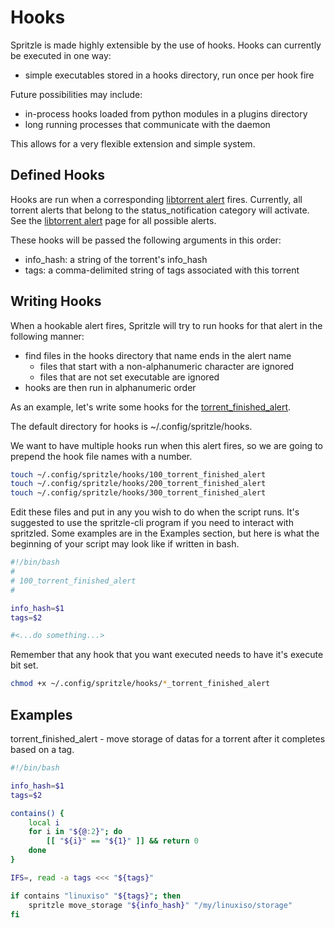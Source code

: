 Hooks
=====

Spritzle is made highly extensible by the use of hooks. Hooks can currently
be executed in one way:

 * simple executables stored in a hooks directory, run once per hook fire

Future possibilities may include:

 * in-process hooks loaded from python modules in a plugins directory
 * long running processes that communicate with the daemon

This allows for a very flexible extension and simple system.


Defined Hooks
-------------

Hooks are run when a corresponding [libtorrent alert](http://libtorrent.org/reference-Alerts.html) fires. Currently, all torrent alerts that belong to the status_notification category will activate.  See the [libtorrent alert](http://libtorrent.org/reference-Alerts.html) page for all possible alerts.

These hooks will be passed the following arguments in this order:

* info_hash: a string of the torrent's info_hash
* tags: a comma-delimited string of tags associated with this torrent

Writing Hooks
-------------

When a hookable alert fires, Spritzle will try to run hooks for that alert in the following manner:

 * find files in the hooks directory that name ends in the alert name
   * files that start with a non-alphanumeric character are ignored
   * files that are not set executable are ignored
 * hooks are then run in alphanumeric order

As an example, let's write some hooks for the [torrent_finished_alert](http://libtorrent.org/reference-Alerts.html#torrent-finished-alert).

The default directory for hooks is ~/.config/spritzle/hooks.

We want to have multiple hooks run when this alert fires, so we are going to prepend the hook file names with a number.

```bash
touch ~/.config/spritzle/hooks/100_torrent_finished_alert
touch ~/.config/spritzle/hooks/200_torrent_finished_alert
touch ~/.config/spritzle/hooks/300_torrent_finished_alert
```

Edit these files and put in any you wish to do when the script runs. It's suggested to use the spritzle-cli program if you need to interact with spritzled.  Some examples are in the Examples section, but here is what the beginning of your script may look like if written in bash.

```bash
#!/bin/bash
#
# 100_torrent_finished_alert
#

info_hash=$1
tags=$2

#<...do something...>

```

Remember that any hook that you want executed needs to have it's execute bit set.

```bash
chmod +x ~/.config/spritzle/hooks/*_torrent_finished_alert
```

Examples
--------

torrent_finished_alert - move storage of datas for a torrent after it completes based on a tag.

```bash
#!/bin/bash

info_hash=$1
tags=$2

contains() {
	local i
	for i in "${@:2}"; do
		[[ "${i}" == "${1}" ]] && return 0
	done
}

IFS=, read -a tags <<< "${tags}"

if contains "linuxiso" "${tags}"; then
	spritzle move_storage "${info_hash}" "/my/linuxiso/storage"
fi

```

